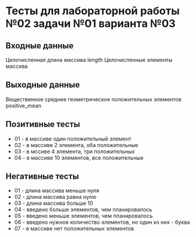 # Тесты для лабораторной работы №02 задачи №01 варианта №03

## Входные данные
Целочисленная длина массива length
Целочисленные элементы массива

## Выходные данные
Вещественное среднее геометрическое положительных элементов positive_mean

## Позитивные тесты
- 01 - в массиве один положительный элемент
- 02 - в массиве 2 элемента, оба положительные
- 03 - в мссиве 4 элемента, три положительных
- 04 - в массиве 10 элементов, все положительные

## Негативные тесты
- 01 - длина массива меньше нуля
- 02 - длина массива равна нулю
- 03 - длина массива больше 10
- 04 - введено больше элементов, чем планировалось
- 05 - введено меньше элементов, чем планировалось
- 06 - введено нужное количество элементов, но один из них - буква
- 07 - в массиве нет положительных элементов
